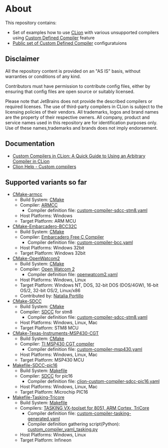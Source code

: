 # About
This repository contains:
* Set of examples how to use [CLion](https://www.jetbrains.com/clion/) with various unsupported compilers using
  [Custom Defined Compiler](https://blog.jetbrains.com/clion/2021/10/clion-2021-3-eap-custom-compiler/) feature
 * [Public set of Custom Defined Compiler](configs) configuratuions

## Disclaimer

All the repository content is provided on an "AS IS" basis, without warranties or conditions of any kind.

Contributors must have permission to contribute config files, either by ensuring that config files are open source or suitably licensed.

Please note that JetBrains does not provide the described compilers or required licenses. The use of third-party
compilers in CLion is subject to the licensing policies of their vendors.
All trademarks, logos and brand names are the property of their respective owners. All company, product and service
names used in this repository are for identification purposes only. Use of these names,trademarks and brands does not
imply endorsement.

## Documentation
* [Custom Compilers in CLion: A Quick Guide to Using an Arbitrary Compiler in CLion](https://blog.jetbrains.com/clion/2022/09/custom-compilers/)
* [Clion Help - Custom compilers](https://www.jetbrains.com/help/clion/custom-compilers.html)

## Supported variants so far

* [CMake-armcc](CMake-armcc)
  * Build System: [CMake](https://cmake.org/)
  * Compiler: [ARMCC](https://www2.keil.com/mdk5)
    * Compiler definition file: [custom-compiler-sdcc-stm8.yaml](CMake-armcc/custom-compiler-armcc.yaml)
  * Host Platforms: Windows
  * Target Platform: ARM MCU
* [CMake-Embarcadero-BCC32C](CMake-Embarcadero-BCC32C)
  * Build System: [CMake](https://cmake.org/)
  * Compiler: [Embarcadero Free C Compiler](https://www.embarcadero.com/free-tools/ccompiler)
    * Compiler definition file: [custom-compiler-bcc.yaml](CMake-Embarcadero-BCC32C/custom-compiler-bcc.yaml)
  * Host Platforms: Windows 32bit
  * Target Platform: Windows 32bit
* [CMake-OpenWatcom2](CMake-OpenWatcom2)
  * Build System: [CMake](https://cmake.org/)
  * Compiler: [Open Watcom 2](https://github.com/open-watcom/open-watcom-v2)
    * Compiler definition file: [openwatcom2.yaml](CMake-OpenWatcom2/openwatcom2.yaml)
  * Host Platforms: Windows, Linux
  * Target Platform: Windows NT, DOS, 32-bit DOS (DOS/4GW), 16-bit OS/2, 32-bit OS/2, Linux/x86
  * Contributed by: [Natalia Portillo](https://github.com/claunia)  
* [CMake-SDCC](CMake-SDCC)
  * Build System: [CMake](https://cmake.org/)
  * Compiler: [SDCC](http://sdcc.sourceforge.net/) for stm8
    * Compiler definition file: [custom-compiler-sdcc-stm8.yaml](CMake-SDCC/custom-compiler-sdcc-stm8.yaml)
  * Host Platforms: Windows, Linux, Mac
  * Target Platform: STM8 MCU
* [CMake-Texas-Instruments-MSP430-CGT](CMake-Texas-Instruments-MSP430-CGT)
  * Build System: [CMake](https://cmake.org/)
  * Compiler: [TI MSP430 CGT compiler](https://www.ti.com/tool/MSP-CGT)
    * Compiler definition file: [custom-compiler-msp430.yaml](CMake-Texas-Instruments-MSP430-CGT/custom-compiler-msp430.yaml)
  * Host Platforms: Windows, Linux, Mac
  * Target Platform: MSP430 MCU
* [Makefile-SDCC-pic16](Makefile-SDCC-pic16)
  * Build System: [Makefile](https://www.jetbrains.com/help/clion/makefiles-support.html)
  * Compiler: [SDCC](http://sdcc.sourceforge.net/) for pic16
    * Compiler definition file: [clion-custom-compiler-sdcc-pic16.yaml](Makefile-SDCC-pic16/clion-custom-compiler-sdcc-pic16.yaml)
  * Host Platforms: Windows, Linux, Mac
  * Target Platform: Microchip PIC16
* [Makefile-Tasking-Tricore](Makefile-Tasking-Tricore)
  * Build System: [Makefile](https://www.jetbrains.com/help/clion/makefiles-support.html)
  * Compilers: [TASKING VX-toolset for 8051, ARM Cortex, TriCore](https://www.tasking.com/)
    * Compiler definition file: [custom-compiler-tasking-generated.yaml](Makefile-Tasking-Tricore/custom-compiler-tasking-generated.yaml)
    * Compiler definition gathering script(Python): [custom_compiler_yaml_tasking.py](Makefile-Tasking-Tricore/custom_compiler_yaml_tasking.py)
  * Host Platforms: Windows, Linux
  * Target Platform: Infineon
  